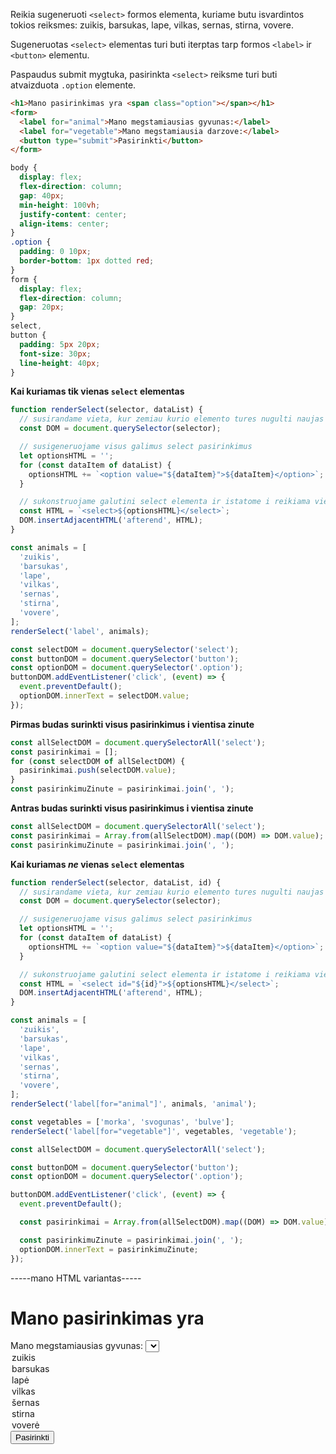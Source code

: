 Reikia sugeneruoti `<select>` formos elementa, kuriame butu isvardintos tokios reiksmes: zuikis, barsukas, lape, vilkas, sernas, stirna, vovere.

Sugeneruotas `<select>` elementas turi buti iterptas tarp formos `<label>` ir `<button>` elementu.

Paspaudus submit mygtuka, pasirinkta `<select>` reiksme turi buti atvaizduota `.option` elemente.

```html
<h1>Mano pasirinkimas yra <span class="option"></span></h1>
<form>
  <label for="animal">Mano megstamiausias gyvunas:</label>
  <label for="vegetable">Mano megstamiausia darzove:</label>
  <button type="submit">Pasirinkti</button>
</form>
```

```css
body {
  display: flex;
  flex-direction: column;
  gap: 40px;
  min-height: 100vh;
  justify-content: center;
  align-items: center;
}
.option {
  padding: 0 10px;
  border-bottom: 1px dotted red;
}
form {
  display: flex;
  flex-direction: column;
  gap: 20px;
}
select,
button {
  padding: 5px 20px;
  font-size: 30px;
  line-height: 40px;
}
```

**Kai kuriamas tik vienas `select` elementas**

```js
function renderSelect(selector, dataList) {
  // susirandame vieta, kur zemiau kurio elemento tures nugulti naujas turinys
  const DOM = document.querySelector(selector);

  // susigeneruojame visus galimus select pasirinkimus
  let optionsHTML = '';
  for (const dataItem of dataList) {
    optionsHTML += `<option value="${dataItem}">${dataItem}</option>`;
  }

  // sukonstruojame galutini select elementa ir istatome i reikiama vieta
  const HTML = `<select>${optionsHTML}</select>`;
  DOM.insertAdjacentHTML('afterend', HTML);
}

const animals = [
  'zuikis',
  'barsukas',
  'lape',
  'vilkas',
  'sernas',
  'stirna',
  'vovere',
];
renderSelect('label', animals);

const selectDOM = document.querySelector('select');
const buttonDOM = document.querySelector('button');
const optionDOM = document.querySelector('.option');
buttonDOM.addEventListener('click', (event) => {
  event.preventDefault();
  optionDOM.innerText = selectDOM.value;
});
```

**Pirmas budas surinkti visus pasirinkimus i vientisa zinute**

```js
const allSelectDOM = document.querySelectorAll('select');
const pasirinkimai = [];
for (const selectDOM of allSelectDOM) {
  pasirinkimai.push(selectDOM.value);
}
const pasirinkimuZinute = pasirinkimai.join(', ');
```

**Antras budas surinkti visus pasirinkimus i vientisa zinute**

```js
const allSelectDOM = document.querySelectorAll('select');
const pasirinkimai = Array.from(allSelectDOM).map((DOM) => DOM.value);
const pasirinkimuZinute = pasirinkimai.join(', ');
```

**Kai kuriamas _ne_ vienas `select` elementas**

```js
function renderSelect(selector, dataList, id) {
  // susirandame vieta, kur zemiau kurio elemento tures nugulti naujas turinys
  const DOM = document.querySelector(selector);

  // susigeneruojame visus galimus select pasirinkimus
  let optionsHTML = '';
  for (const dataItem of dataList) {
    optionsHTML += `<option value="${dataItem}">${dataItem}</option>`;
  }

  // sukonstruojame galutini select elementa ir istatome i reikiama vieta
  const HTML = `<select id="${id}">${optionsHTML}</select>`;
  DOM.insertAdjacentHTML('afterend', HTML);
}

const animals = [
  'zuikis',
  'barsukas',
  'lape',
  'vilkas',
  'sernas',
  'stirna',
  'vovere',
];
renderSelect('label[for="animal"]', animals, 'animal');

const vegetables = ['morka', 'svogunas', 'bulve'];
renderSelect('label[for="vegetable"]', vegetables, 'vegetable');

const allSelectDOM = document.querySelectorAll('select');

const buttonDOM = document.querySelector('button');
const optionDOM = document.querySelector('.option');

buttonDOM.addEventListener('click', (event) => {
  event.preventDefault();

  const pasirinkimai = Array.from(allSelectDOM).map((DOM) => DOM.value);

  const pasirinkimuZinute = pasirinkimai.join(', ');
  optionDOM.innerText = pasirinkimuZinute;
});
```

-----mano HTML variantas-----

<body>
    <h1>Mano pasirinkimas yra <span class="option"></span></h1>
    <form>
        <label for="animal">Mano megstamiausias gyvunas:</label>
        <select name="animal" id="animal"></select>
          <option value="zuikis">zuikis</option>
          <option value="barsukas">barsukas</option>
          <option value="lapė">lapė</option>
          <option value="vilkas">vilkas</option>
          <option value="šernas">šernas</option>
          <option value="stirna">stirna</option>
          <option value="voverė">voverė</option>
        </select>
        <button type="submit">Pasirinkti</button>
    </form>
</body>
